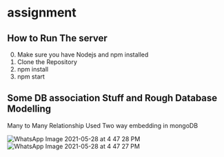 # assignment

## How to Run The server
0. Make sure you have Nodejs and npm installed
1. Clone the Repository
2. npm install
3. npm start


## Some DB association Stuff and Rough Database Modelling 
Many to Many Relationship
Used Two way embedding in mongoDB

![WhatsApp Image 2021-05-28 at 4 47 28 PM](https://user-images.githubusercontent.com/55355645/119976660-0f443680-bfd5-11eb-9684-5b05ed0ece37.jpeg)
![WhatsApp Image 2021-05-28 at 4 47 27 PM](https://user-images.githubusercontent.com/55355645/119976670-123f2700-bfd5-11eb-8453-8982763a5ca4.jpeg)
